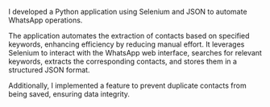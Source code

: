 I developed a Python application using Selenium and JSON to automate WhatsApp operations. 

The application automates the extraction of contacts based on specified keywords, enhancing efficiency by reducing manual effort. It leverages Selenium to interact with the WhatsApp web interface, 
searches for relevant keywords, extracts the corresponding contacts, and stores them in a structured JSON format. 

Additionally, I implemented a feature to prevent duplicate contacts from being saved, ensuring data integrity.
